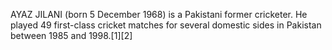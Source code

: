 AYAZ JILANI (born 5 December 1968) is a Pakistani former cricketer. He played 49 first-class cricket matches for several domestic sides in Pakistan between 1985 and 1998.[1][2]
